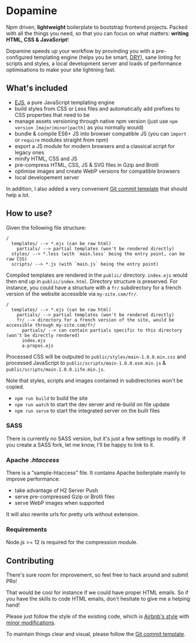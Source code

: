 # Dopamine
Npm driven, **lightweight** boilerplate to bootstrap frontend projects.
Packed with all the things you need, so that you can focus on what matters: **writing HTML, CSS & JavaScript**!

Dopamine speeds up your workflow by provinding you with a pre-configured templating engine (helps you be smart, [DRY](https://encyclopedia.thefreedictionary.com/Don%27t+Repeat+Yourself)), sane linting for scripts and styles, a local development server and loads of performance optimisations to make your site lightning fast.

## What's included
* [EJS](https://ejs.co/), a pure JavaScript templating engine
* build styles from CSS or Less files and automatically add prefixes to CSS properties that need to be
* manage assets versioning through native npm version (just use `npm version [major|minor|pacth]` as you normally would)
* bundle & compile ES6+ JS into browser compatible JS (you can `import` or `require` modules straight from npm)
* export a JS module for modern browsers and a classical script for legacy ones
* minify HTML, CSS and JS
* pre-compress HTML, CSS, JS & SVG files in Gzip and Brotli
* optimise images and create WebP versions for compatible browsers
* local developement server

In addition, I also added a very convenient [Git commit template](https://github.com/Buzut/git-emojis-hook) that should help a lot.

## How to use?
Given the following file structure:

```
/
  templates/ --> *.ejs (can be raw html)
    partials/ --> partial templates (won't be rendered directly)
  styles/ --> *.less (with `main.less` being the entry point, can be raw CSS)
  scripts/ --> *.js (with `main.js` being the entry point)
```

Compiled templates are rendered in the `public/` directory. `index.ejs` would then end up in `public/index.html`. Directory structure is preserved. For instance, you could have a structure with a `fr/` subdirectory for a french version of the website accessible via `my-site.com/fr/`.

```
/
  templates/ --> *.ejs (can be raw html)
    partials/ --> partial templates (won't be rendered directly)
    fr/ --> directory for a french version of the site, would be accessible through my-site.com/fr/
      partials/ --> can contain partials specific to this directory (won't be directly rendered)
      index.ejs
      a-propos.ejs
```

Processed CSS will be outputed to `public/styles/main-1.0.0.min.css` and processed JavaScript to `public/scripts/main-1.0.0.esm.min.js` & `public/scripts/main-1.0.0.iife.min.js`.

Note that styles, scripts and images contained in subdirectories won't be copied.

* `npm run build` to build the site
* `npm run watch` to start the dev server and re-build on file update
* `npm run serve` to start the integrated server on the built files

### SASS
There is currently no SASS version, but it's just a few settings to modify. If you create a SASS fork, let me know, I'll be happy to link to it.

### Apache _.htaccess_
There is a "sample-htaccess" file. It contains Apache boilerplate mainly to improve performance:

* take advantage of H2 Server Push
* serve pre-compressed Gzip or Brotli files
* serve WebP images when supported

It will also rewrite urls for pretty urls without extension.

### Requirements
Node.js >= 12 is required for the compression module.

## Contributing
There's sure room for improvement, so feel free to hack around and submit PRs!

That would be cool for instance if we could have proper HTML emails. So if you have the skills to code HTML emails, don't hesitate to give me a helping hand!

Please just follow the style of the existing code, which is [Airbnb's style](http://airbnb.io/javascript/) with [minor modifications](.eslintrc).

To maintain things clear and visual, please follow the [Git commit template](https://github.com/Buzut/git-emojis-hook).
